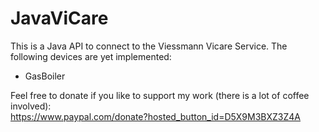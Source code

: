 # JavaViCare
This is a Java API to connect to the Viessmann Vicare Service.
The following devices are yet implemented:
- GasBoiler


Feel free to donate if you like to support my work (there is a lot of coffee involved):
<br/>
https://www.paypal.com/donate?hosted_button_id=D5X9M3BXZ3Z4A
